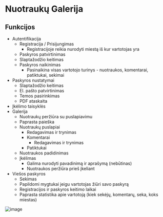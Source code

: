 # Nuotraukų Galerija

## Funkcijos
* Autentifikacija
  * Registracija / Prisijungimas
    * Registracijoje reikia nurodyti miestą iš kur vartotojas yra
  * Paskyros patvirtinimas
  * Slaptažodžio keitimas
  * Paskyros naikinimas
    * Pasinaikina visas vartotojo turinys - nuotraukos, komentarai, patiktukai, sekimai
* Paskyros nustatymai
  * Slaptažodžio keitimas
  * El. pašto patvirtinimas
  * Temos pasirinkimas
  * PDF ataskaita
* Įkėlimo taisyklės
* Galerija
  * Nuotraukų peržiūra su puslapiavimu
  * Paprasta paieška
  * Nuotraukų puslapiai
    * Redagavimas ir trynimas
    * Komentarai
      * Redagavimas ir trynimas
    * Patiktukai
  * Nuotraukos padidinimas
  * Įkėlimas
    * Galima nurodyti pavadinimą ir aprašymą (nebūtinas)
    * Nuotraukos peržiūra prieš įkeliant
* Viešos paskyros
  * Sekimas
  * Papildomi mygtukai jeigu vartotojas žiūri savo paskyrą
  * Registracijos ir paskyros keitimo laikai
  * Paprasta statistika apie vartotoją (kiek sekėjų, komentarų, seka, koks miestas)

 ![image](https://github.com/user-attachments/assets/f2b43ac0-17a0-4c0f-b026-654d28060c94)

